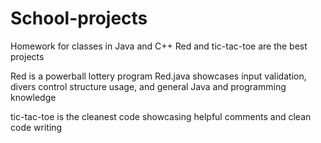 # School-projects
 Homework for classes in Java and C++
 Red and tic-tac-toe are the best projects
 
Red is a powerball lottery program
Red.java showcases input validation, divers control structure usage, and general Java and programming knowledge

tic-tac-toe is the cleanest code showcasing helpful comments and clean code writing 
